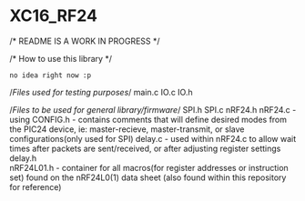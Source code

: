 
# XC16_RF24
/* README IS A WORK IN PROGRESS */

/* How to use this library */

    no idea right now :p


/*Files used for testing purposes*/
    main.c
    IO.c
    IO.h


/*Files to be used for general library/firmware*/
    SPI.h
    SPI.c
    nRF24.h
    nRF24.c   - using 
    CONFIG.h  -  contains comments that will define desired modes from the PIC24 device, ie: master-recieve, master-transmit, or slave configurations(only used for SPI) 
    delay.c   -  used within nRF24.c to allow wait times after packets are sent/received, or after adjusting register settings 
    delay.h   
    nRF24L01.h - container for all macros(for register addresses or instruction set) found on the nRF24L0(1) data sheet (also found within this repository for reference)
